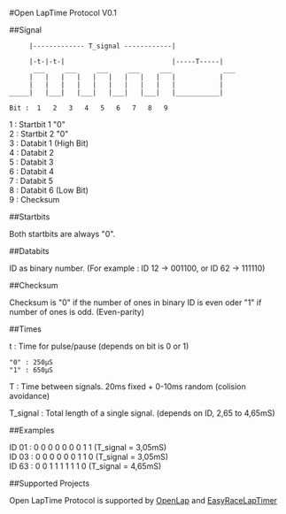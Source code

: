 #Open LapTime Protocol
V0.1


##Signal

```
     |------------- T_signal ------------|

     |-t-|-t-|                           |-----T-----|
      ___     ___     ___     ___     ___             ___
     |   |   |   |   |   |   |   |   |   |           |
     |   |   |   |   |   |   |   |   |   |           |
_____|   |___|   |___|   |___|   |___|   |___________|

Bit :  1   2   3   4   5   6   7   8   9
```


1 : Startbit 1 "0"  
2 : Startbit 2 "0"  
3 : Databit 1 (High Bit)  
4 : Databit 2  
5 : Databit 3  
6 : Databit 4  
7 : Databit 5  
8 : Databit 6 (Low Bit)  
9 : Checksum  


##Startbits

Both startbits are always "0".


##Databits

ID as binary number. (For example : ID 12 -> 001100, or ID 62 -> 111110)


##Checksum

Checksum is "0" if the number of ones in binary ID is even oder "1" if number of ones is odd. (Even-parity)


##Times

t : Time for pulse/pause (depends on bit is 0 or 1)  

    "0" : 250µS  
    "1" : 650µS

T : Time between signals. 20ms fixed + 0-10ms random (colision avoidance)

T_signal : Total length of a single signal. (depends on ID, 2,65 to 4,65mS)


##Examples

ID 01 : 0 0  0 0 0 0 0 1  1  (T_signal = 3,05mS)  
ID 03 : 0 0  0 0 0 0 1 1  0  (T_signal = 3,05mS)  
ID 63 : 0 0  1 1 1 1 1 1  0  (T_signal = 4,65mS)  


##Supported Projects

Open LapTime Protocol is supported by [OpenLap](https://github.com/YannikW/Open-Lap) and [EasyRaceLapTimer](https://github.com/polyvision/EasyRaceLapTimer)
	

